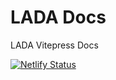 # LADA Docs
LADA Vitepress Docs

[![Netlify Status](https://api.netlify.com/api/v1/badges/67b9858a-4878-46d5-91e2-7e87b1993801/deploy-status)](https://app.netlify.com/sites/lada-docs/deploys)
